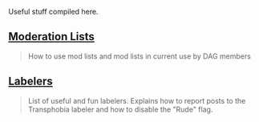 Useful stuff compiled here.

## [Moderation Lists](https://github.com/kimileta/darkalley/blob/main/Moderation%20Lists.md)

> How to use mod lists and mod lists in current use by DAG members

## [Labelers](https://github.com/kimileta/darkalley/blob/main/Labelers.md)

> List of useful and fun labelers. Explains how to report posts to the Transphobia labeler and how to disable the "Rude" flag.


